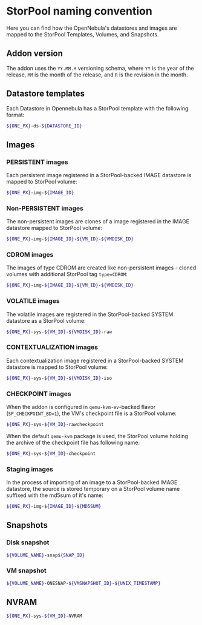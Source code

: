 # StorPool naming convention

Here you can find how the OpenNebula's datastores and images are mapped to the StorPool Templates, Volumes, and Snapshots.

## Addon version

The addon uses the `YY.MM.R` versioning schema, where `YY` is the year of the release, `MM` is the month of the release, and `R` is the revision in the month.

## Datastore templates

Each Datastore in Opennebula has a StorPool template with the following format:
```bash
${ONE_PX}-ds-${DATASTORE_ID}
```

## Images

### PERSISTENT images

Each persistent image registered in a StorPool-backed IMAGE datastore is mapped to StorPool volume:
```bash
${ONE_PX}-img-${IMAGE_ID}
```

### Non-PERSISTENT images

The non-persistent images are clones of a image registered in the IMAGE datastore mapped to StorPool volume:
```bash
${ONE_PX}-img-${IMAGE_ID}-${VM_ID}-${VMDISK_ID}
```

### CDROM images

The images of type CDROM are created like non-persistent images - cloned volumes with additional StorPool tag `type=CDROM`:
```bash
${ONE_PX}-img-${IMAGE_ID}-${VM_ID}-${VMDISK_ID}
```

### VOLATILE images

The volatile images are registered in the StorPool-backed SYSTEM datastore as a StorPool volume:
```bash
${ONE_PX}-sys-${VM_ID}-${VMDISK_ID}-raw
```

### CONTEXTUALIZATION images

Each contextualization image registered in a StorPool-backed SYSTEM datastore is mapped to StorPool volume:
```bash
${ONE_PX}-sys-${VM_ID}-${VMDISK_ID}-iso
```

### CHECKPOINT images

When the addon is configured in `qemu-kvm-ev`-backed flavor (`SP_CHECKPOINT_BD=1`), the VM's checkpoint file is a StorPool volume:
```bash
${ONE_PX}-sys-${VM_ID}-rawcheckpoint
```

When the default `qemu-kvm` package is used, the StorPool volume holding the archive of the checkpoint file has following name:
```bash
${ONE_PX}-sys-${VM_ID}-checkpoint
```

### Staging images

In the process of importing of an image to a StorPool-backed IMAGE datastore, the source is stored temporary on a StorPool volume name suffixed with the md5sum of it's name:
```bash
${ONE_PX}-img-${IMAGE_ID}-${MD5SUM}
```

## Snapshots

### Disk snapshot

```bash
${VOLUME_NAME}-snap${SNAP_ID}
```

### VM snapshot

```bash
${VOLUME_NAME}-ONESNAP-${VMSNAPSHOT_ID}-${UNIX_TIMESTAMP}
```

## NVRAM

```bash
${ONE_PX}-sys-${VM_ID}-NVRAM
```
